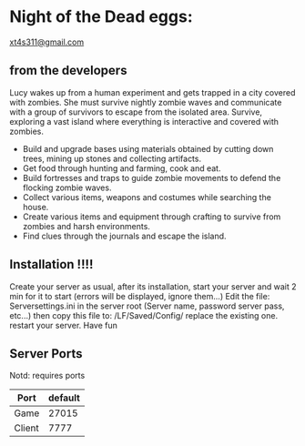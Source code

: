 # Night of the Dead eggs:
xt4s311@gmail.com
## from the developers
Lucy wakes up from a human experiment and gets trapped in a city covered with zombies. She must survive nightly zombie waves and communicate with a group of survivors to escape from the isolated area.
Survive, exploring a vast island where everything is interactive and covered with zombies.
- Build and upgrade bases using materials obtained by cutting down trees, mining up stones and collecting artifacts.
- Get food through hunting and farming, cook and eat.
- Build fortresses and traps to guide zombie movements to defend the flocking zombie waves.
- Collect various items, weapons and costumes while searching the house.
- Create various items and equipment through crafting to survive from zombies and harsh environments.
- Find clues through the journals and escape the island. 
## Installation !!!!
Create your server as usual, after its installation, start your server and wait 2 min for it to start (errors will be displayed, ignore them...) Edit the file: Serversettings.ini in the server root (Server name, password server pass, etc...) then copy this file to: /LF/Saved/Config/ replace the existing one.
restart your server. Have fun

## Server Ports

Notd: requires ports

| Port    | default |
|---------|---------|
| Game    | 27015   |
| Client  | 7777    |
